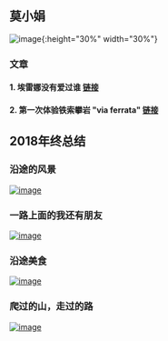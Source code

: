 
## 莫小娟

![image](https://xiaojuanmo.github.io/figs/莫小娟_2016.JPG){:height="30%" width="30%"}
    



### 文章

#### 1. 埃雷娜没有爱过谁 [链接](https://www.jianshu.com/p/eb4d9c33d7ba)

#### 2. 第一次体验铁索攀岩 "via ferrata" [链接](https://www.jianshu.com/p/19746efaddd0)


## 2018年终总结

### 沿途的风景
<!--
 [![image](http://xiaojuanmo.github.io/figs/风景.jpg)](http://www.56.com/u34/v_MTU1MDEyNTUx.html)
-->

[![image](http://www.56.com/u34/v_MTU1MDEyNTUx.html/0.jpg)](http://www.56.com/u34/v_MTU1MDEyNTUx.html)

### 一路上面的我还有朋友
[![image](http://xiaojuanmo.github.io/figs/人物.jpg)](http://www.56.com/u92/v_MTU1MDEyOTYx.html)

### 沿途美食
[![image](http://xiaojuanmo.github.io/figs/美食.jpg)](http://www.56.com/u93/v_MTU1MDEyNDM0.html)  

### 爬过的山，走过的路
[![image](http://xiaojuanmo.github.io/figs/爬山.jpg)](http://www.56.com/u60/v_MTU1MDEyOTI5.html)  
      
